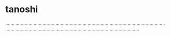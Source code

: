 # tanoshi

....................................................................................................................................................................................................................................